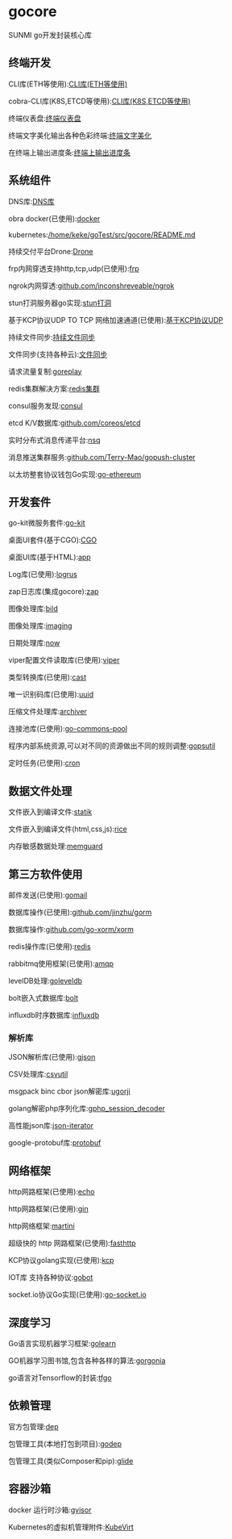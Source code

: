 # gocore
SUNMI go开发封装核心库 

## 终端开发

CLI库(ETH等使用):[CLI库(ETH等使用)](https://github.com/urfave/cli)

cobra-CLI库(K8S,ETCD等使用):[CLI库(K8S,ETCD等使用)](https://github.com/spf13/cobra)

终端仪表盘:[终端仪表盘](https://github.com/gizak/termui)

终端文字美化输出各种色彩终端:[终端文字美化](https://github.com/fatih/color)

在终端上输出进度条:[终端上输出进度条](https://github.com/schollz/progressbar)


## 系统组件

DNS库:[DNS库](https://github.com/miekg/dns)

obra docker(已使用):[docker](https://github.com/moby/moby)

kubernetes:[/home/keke/goTest/src/gocore/README.md](https://github.com/kubernetes/kubernetes)

持续交付平台Drone:[Drone](https://github.com/drone/drone)

frp内网穿透支持http,tcp,udp(已使用):[frp](https://github.com/fatedier/frp)

ngrok内网穿透:[github.com/inconshreveable/ngrok ](https://github.com/inconshreveable/ngrok)

stun打洞服务器go实现:[stun打洞](https://github.com/ccding/go-stun)

基于KCP协议UDP TO TCP 网络加速通道(已使用):[基于KCP协议UDP](https://github.com/xtaci/kcptun )

持续文件同步:[持续文件同步](https://github.com/syncthing/syncthing)

文件同步(支持各种云):[文件同步](https://github.com/ncw/rclone)

请求流量复制:[goreplay](https://github.com/buger/goreplay)

redis集群解决方案:[redis集群](https://github.com/CodisLabs/codis)

consul服务发现:[consul](https://www.consul.io)

etcd K/V数据库:[github.com/coreos/etcd](https://github.com/coreos/etcd)

实时分布式消息传递平台:[nsq](nsq.io)

消息推送集群服务:[github.com/Terry-Mao/gopush-cluster ](https://github.com/Terry-Mao/gopush-cluster)

以太坊整套协议钱包Go实现:[go-ethereum](https://github.com/ethereum/go-ethereum)


## 开发套件

go-kit微服务套件:[go-kit](https://github.com/go-kit/kit)

桌面UI套件(基于CGO):[CGO](https://github.com/andlabs/ui)

桌面UI库(基于HTML):[app](https://github.com/murlokswarm/app)

Log库(已使用):[logrus](https://github.com/Sirupsen/logrus)

zap日志库(集成gocore):[zap](https://github.com/uber-go/zap)

图像处理库:[bild](https://github.com/anthonynsimon/bild)

图像处理库:[imaging](https://github.com/disintegration/imaging)

日期处理库:[now](https://github.com/jinzhu/now)

viper配置文件读取库(已使用):[viper](https://github.com/spf13/viper)

类型转换库(已使用):[cast](https://github.com/spf13/cast)

唯一识别码库(已使用):[uuid](https://github.com/satori/go.uuid)

压缩文件处理库:[archiver](https://github.com/mholt/archiver)

连接池库(已使用):[go-commons-pool ](https://github.com/jolestar/go-commons-pool)

程序内部系统资源,可以对不同的资源做出不同的规则调整:[gopsutil](https://github.com/shirou/gopsutil)

定时任务(已使用):[cron](https://github.com/robfig/cron)



## 数据文件处理

文件嵌入到编译文件:[statik](https://github.com/rakyll/statik)

文件嵌入到编译文件(html,css,js):[rice](https://github.com/GeertJohan/go.rice)

内存敏感数据处理:[memguard](https://github.com/awnumar/memguard)


## 第三方软件使用

邮件发送(已使用):[gomail](https://github.com/go-gomail/gomail)

数据库操作(已使用):[github.com/jinzhu/gorm](https://github.com/jinzhu/gorm)

数据库操作:[github.com/go-xorm/xorm ](https://github.com/go-xorm/xorm )

redis操作库(已使用):[redis](https://gopkg.in/redis.v5)

rabbitmq使用框架(已使用):[amqp](https://github.com/streadway/amqp)

levelDB处理:[goleveldb ](https://github.com/syndtr/goleveldb )

bolt嵌入式数据库:[bolt](https://github.com/boltdb/bolt)

influxdb时序数据库:[influxdb](https://github.com/influxdata/influxdb)



### 解析库
JSON解析库(已使用):[gjson](https://github.com/tidwall/gjson)

CSV处理库:[csvutil](https://github.com/jszwec/csvutil)

msgpack binc  cbor json解密库:[ugorji](https://github.com/ugorji/go)

golang解密php序列化库:[gphp_session_decoder](https://github.com/yvasiyarov/php_session_decoder )

高性能json库:[json-iterator](https://github.com/json-iterator/go)

google-protobuf库:[protobuf ](https://github.com/golang/protobuf )


## 网络框架
http网路框架(已使用):[echo](https://github.com/labstack/echo)

http网路框架(已使用):[gin](https://github.com/gin-gonic/gin)

http网络框架:[martini](https://github.com/go-martini/martini)

超级快的 http 网路框架(已使用):[fasthttp](https://github.com/valyala/fasthttp)

KCP协议golang实现(已使用):[kcp](https://github.com/xtaci/kcp-go)

IOT库 支持各种协议:[gobot](https://github.com/hybridgroup/gobot)

socket.io协议Go实现(已使用):[go-socket.io](https://github.com/googollee/go-socket.io)


## 深度学习
Go语言实现机器学习框架:[golearn](https://github.com/sjwhitworth/golearn )

GO机器学习图书馆,包含各种各样的算法:[gorgonia](https://github.com/gorgonia/gorgonia)

go语言对Tensorflow的封装:[tfgo](https://github.com/galeone/tfgo )


## 依赖管理
官方包管理:[dep](https://github.com/golang/dep )

包管理工具(本地打包到项目):[godep](https://github.com/tools/godep )

包管理工具(类似Composer和pip):[glide](https://github.com/Masterminds/glide )

## 容器沙箱

docker 运行时沙箱:[gvisor](https://github.com/google/gvisor)

Kubernetes的虚拟机管理附件:[KubeVirt](https://github.com/kubevirt/kubevirt)
